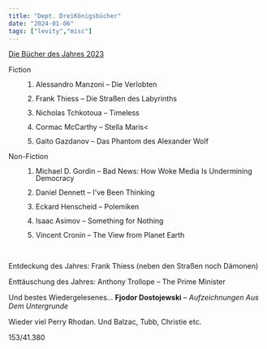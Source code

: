 ```yaml
---
title: "Dept. DreiKönigsbücher"
date: "2024-01-06"
tags: ["levity","misc"]
---
```


<a href="https://www.goodreads.com/user/year_in_books/2023/70907778" class="logo">Die Bücher des Jahres 2023</a>


Fiction

<div style="padding-left: 30px;line-height: 100%">


1. Alessandro Manzoni – Die Verlobten

2. Frank Thiess – Die Straßen des Labyrinths

3. Nicholas Tchkotoua – Timeless

4. Cormac McCarthy – Stella Maris<

5. Gaito Gazdanov – Das Phantom des Alexander Wolf
</div>

Non-Fiction

<div style="padding-left: 30px;line-height: 100%">



1. Michael D. Gordin – Bad News: How Woke Media Is Undermining Democracy

2. Daniel Dennett – I've Been Thinking

3. Eckard Henscheid – Polemiken

4. Isaac Asimov – Something for Nothing

5. Vincent Cronin – The View from Planet Earth

</div>

<br>


Entdeckung des Jahres: Frank Thiess (neben den Straßen noch Dämonen)

Enttäuschung des Jahres: Anthony Trollope – The Prime Minister 


Und bestes Wiedergelesenes...
**Fjodor Dostojewski** – *Aufzeichnungen Aus Dem Untergrunde* 


Wieder viel Perry Rhodan. Und Balzac, Tubb, Christie etc.

153/41.380